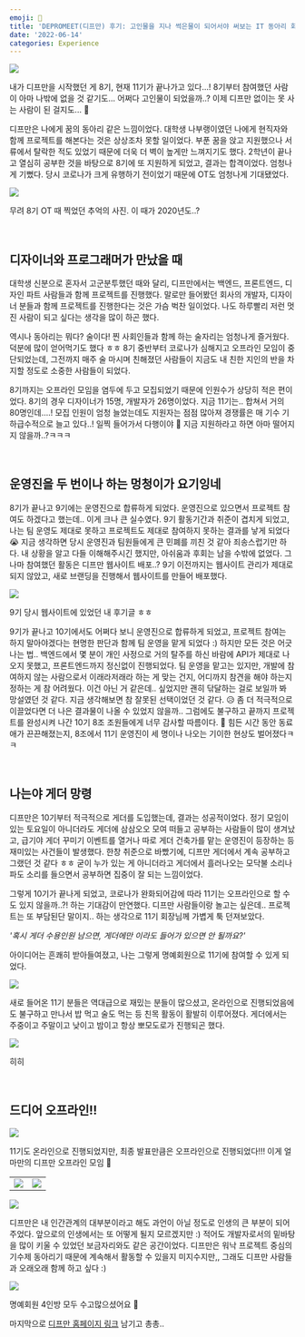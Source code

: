```yaml
---
emoji: 💙
title: 'DEPROMEET(디프만) 후기: 고인물을 지나 썩은물이 되어서야 써보는 IT 동아리 회고 글'
date: '2022-06-14'
categories: Experience
---
```


![](0.png)

내가 디프만을 시작했던 게 8기, 현재 11기가 끝나가고 있다...! 8기부터 참여했던 사람이 아마 나밖에 없을 것 같기도... 어쩌다 고인물이 되었을까..? 이제 디프만 없이는 못 사는 사람이 된 걸지도... 🤔

디프만은 나에게 꿈의 동아리 같은 느낌이었다. 대학생 나부랭이였던 나에게 현직자와 함께 프로젝트를 해본다는 것은 상상조차 못할 일이었다. 부푼 꿈을 앉고 지원했으나 서류에서 탈락한 적도 있었기 때문에 더욱 더 벽이 높게만 느껴지기도 했다. 2학년이 끝나고 열심히 공부한 것을 바탕으로 8기에 또 지원하게 되었고, 결과는 합격이었다. 엄청나게 기뻤다. 당시 코로나가 크게 유행하기 전이었기 때문에 OT도 엄청나게 기대됐었다.

![](1.png)

무려 8기 OT 때 찍었던 추억의 사진. 이 때가 2020년도..?

&nbsp;

## 디자이너와 프로그래머가 만났을 때
대학생 신분으로 혼자서 고군분투했던 때와 달리, 디프만에서는 백엔드, 프론트엔드, 디자인 파트 사람들과 함께 프로젝트를 진행했다. 말로만 들어봤던 회사의 개발자, 디자이너 분들과 함께 프로젝트를 진행한다는 것은 가슴 벅찬 일이었다. 나도 하루빨리 저런 멋진 사람이 되고 싶다는 생각을 많이 하곤 했다.

역시나 동아리는 뭐다? 술이다! 찐 사회인들과 함께 하는 술자리는 엄청나게 즐거웠다. 덕분에 많이 얻어먹기도 했다 ㅎㅎ 8기 중반부터 코로나가 심해지고 오프라인 모임이 중단되었는데, 그전까지 매주 술 마시며 친해졌던 사람들이 지금도 내 친한 지인의 반을 차지할 정도로 소중한 사람들이 되었다.

8기까지는 오프라인 모임을 염두에 두고 모집되었기 때문에 인원수가 상당히 적은 편이었다. 8기의 경우 디자이너가 15명, 개발자가 26명이었다. 지금 11기는.. 합쳐서 거의 80명인데....! 모집 인원이 엄청 늘었는데도 지원자는 점점 많아져 경쟁률은 매 기수 기하급수적으로 늘고 있다..! 일찍 들어가서 다행이야 🥲 지금 지원하라고 하면 아마 떨어지지 않을까..?ㅋㅋㅋ

&nbsp;

## 운영진을 두 번이나 하는 멍청이가 요기잉네
8기가 끝나고 9기에는 운영진으로 합류하게 되었다. 운영진으로 있으면서 프로젝트 참여도 하겠다고 했는데.. 이게 크나 큰 실수였다. 9기 활동기간과 취준이 겹치게 되었고, 나는 팀 운영도 제대로 못하고 프로젝트도 제대로 참여하지 못하는 결과를 낳게 되었다 😭 지금 생각하면 당시 운영진과 팀원들에게 큰 민폐를 끼친 것 같아 죄송스럽기만 하다. 내 상황을 알고 다들 이해해주시긴 했지만, 아쉬움과 후회는 남을 수밖에 없었다. 그나마 참여했던 활동은 디프만 웹사이트 배포..? 9기 이전까지는 웹사이트 관리가 제대로 되지 않았고, 새로 브랜딩을 진행해서 웹사이트를 만들어 배포했다.

![](2.png)

9기 당시 웹사이트에 있었던 내 후기글 ㅎㅎ

9기가 끝나고 10기에서도 어쩌다 보니 운영진으로 합류하게 되었고, 프로젝트 참여는 하지 말아야겠다는 현명한 판단과 함께 팀 운영을 맡게 되었다 :) 하지만 모든 것은 어긋나는 법.. 백엔드에서 몇 분이 개인 사정으로 거의 탈주를 하신 바람에 API가 제대로 나오지 못했고, 프론트엔드까지 정신없이 진행되었다. 팀 운영을 맡고는 있지만, 개발에 참여하지 않는 사람으로서 이래라저래라 하는 게 맞는 건지, 어디까지 참견을 해야 하는지 정하는 게 참 어려웠다. 이건 아닌 거 같은데.. 싶었지만 괜히 닦달하는 걸로 보일까 봐 망설였던 것 같다. 지금 생각해보면 참 잘못된 선택이었던 것 같다. 😥 좀 더 적극적으로 이끌었다면 더 나은 결과물이 나올 수 있었지 않을까.. 그럼에도 불구하고 끝까지 프로젝트를 완성시켜 나간 10기 8조 조원들에게 너무 감사할 따름이다. 🥺 힘든 시간 동안 동료애가 끈끈해졌는지, 8조에서 11기 운영진이 세 명이나 나오는 기이한 현상도 벌어졌다ㅋㅋ

&nbsp;

## 나는야 게더 망령
디프만은 10기부터 적극적으로 게더를 도입했는데, 결과는 성공적이었다. 정기 모임이 있는 토요일이 아니더라도 게더에 삼삼오오 모여 떠들고 공부하는 사람들이 많이 생겨났고, 급기야 게더 꾸미기 이벤트를 열거나 따로 게더 건축가를 맡는 운영진이 등장하는 등 재미있는 사건들이 발생했다. 한창 취준으로 바빴기에, 디프만 게더에서 계속 공부하고 그랬던 것 같다 ㅎㅎ 굳이 누가 있는 게 아니더라고 게더에서 흘러나오는 모닥불 소리나 파도 소리를 들으면서 공부하면 집중이 잘 되는 느낌이었다.

그렇게 10기가 끝나게 되었고, 코로나가 완화되어감에 따라 11기는 오프라인으로 할 수도 있지 않을까..?! 하는 기대감이 만연했다. 디프만 사람들이랑 놀고는 싶은데.. 프로젝트는 또 부담된단 말이지.. 하는 생각으로 11기 회장님께 가볍게 툭 던져보았다.

*'혹시 게더 수용인원 남으면, 게더에만 이라도 들어가 있으면 안 될까요?'*

아이디어는 흔쾌히 받아들여졌고, 나는 그렇게 명예회원으로 11기에 참여할 수 있게 되었다.

![](3.png)

새로 들어온 11기 분들은 역대급으로 재밌는 분들이 많으셨고, 온라인으로 진행되었음에도 불구하고 만나서 밥 먹고 술도 먹는 등 친목 활동이 활발히 이루어졌다. 게더에서는 주중이고 주말이고 낮이고 밤이고 항상 뽀모도로가 진행되곤 했다.

![](4.png)

히히

&nbsp;

## 드디어 오프라인!!

![](5.png)

11기도 온라인으로 진행되었지만, 최종 발표만큼은 오프라인으로 진행되었다!!! 이게 얼마만의 디프만 오프라인 모임 🥺

| | |
| - | - |
| ![](6.png) | ![](7.png) |

![](8.png)

디프만은 내 인간관계의 대부분이라고 해도 과언이 아닐 정도로 인생의 큰 부분이 되어주었다. 앞으로의 인생에서는 또 어떻게 될지 모르겠지만 :) 적어도 개발자로서의 밑바탕을 많이 키울 수 있었던 보금자리와도 같은 공간이었다. 디프만은 워낙 프로젝트 중심의 기수제 동아리기 때문에 계속해서 활동할 수 있을지 미지수지만,, 그래도 디프만 사람들과 오래오래 함께 하고 싶다 :)

![](9.png)

명예회원 4인방 모두 수고많으셨어요 🥰

마지막으로 [디프만 홈페이지 링크](https://www.depromeet.com/) 남기고 총총..

```toc
```